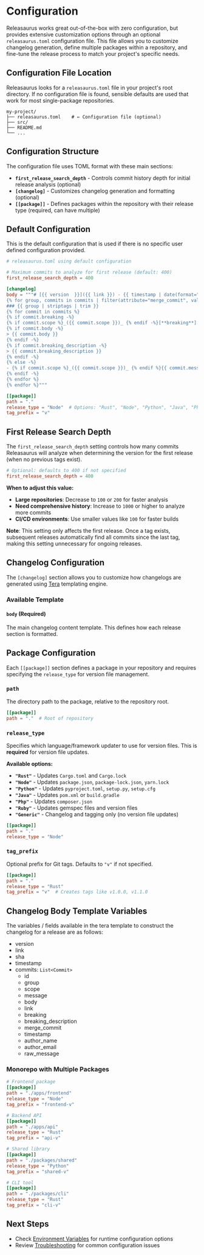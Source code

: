 # Configuration

Releasaurus works great out-of-the-box with zero configuration, but provides
extensive customization options through an optional `releasaurus.toml`
configuration file. This file allows you to customize changelog generation,
define multiple packages within a repository, and fine-tune the release process
to match your project's specific needs.

## Configuration File Location

Releasaurus looks for a `releasaurus.toml` file in your project's root
directory. If no configuration file is found, sensible defaults are used that
work for most single-package repositories.

```
my-project/
├── releasaurus.toml    # ← Configuration file (optional)
├── src/
├── README.md
└── ...
```

## Configuration Structure

The configuration file uses TOML format with these main sections:

- **`first_release_search_depth`** - Controls commit history depth for initial
  release analysis (optional)
- **`[changelog]`** - Customizes changelog generation and formatting
  (optional)
- **`[[package]]`** - Defines packages within the repository with their
  release type (required, can have multiple)

## Default Configuration

This is the default configuration that is used if there is no specific user
defined configuration provided.

```toml
# releasaurus.toml using default configuration

# Maximum commits to analyze for first release (default: 400)
first_release_search_depth = 400

[changelog]
body = """# [{{ version  }}]({{ link }}) - {{ timestamp | date(format="%Y-%m-%d") }}
{% for group, commits in commits | filter(attribute="merge_commit", value=false) | group_by(attribute="group") %}
### {{ group | striptags | trim }}
{% for commit in commits %}
{% if commit.breaking -%}
{% if commit.scope %}_({{ commit.scope }})_ {% endif -%}[**breaking**]: {{ commit.message }} [_({{ commit.id | truncate(length=8, end="") }})_]({{ commit.link }})
{% if commit.body -%}
> {{ commit.body }}
{% endif -%}
{% if commit.breaking_description -%}
> {{ commit.breaking_description }}
{% endif -%}
{% else -%}
- {% if commit.scope %}_({{ commit.scope }})_ {% endif %}{{ commit.message }} [_({{ commit.id | truncate(length=8, end="") }})_]({{ commit.link }})
{% endif -%}
{% endfor %}
{% endfor %}"""

[[package]]
path = "."
release_type = "Node"  # Options: "Rust", "Node", "Python", "Java", "Php", "Ruby", "Generic"
tag_prefix = "v"
```

## First Release Search Depth

The `first_release_search_depth` setting controls how many commits Releasaurus
will analyze when determining the version for the first release (when no
previous tags exist).

```toml
# Optional: defaults to 400 if not specified
first_release_search_depth = 400
```

**When to adjust this value:**

- **Large repositories**: Decrease to `100` or `200` for faster analysis
- **Need comprehensive history**: Increase to `1000` or higher to analyze more commits
- **CI/CD environments**: Use smaller values like `100` for faster builds

**Note**: This setting only affects the first release. Once a tag exists,
subsequent releases automatically find all commits since the last tag, making
this setting unnecessary for ongoing releases.

## Changelog Configuration

The `[changelog]` section allows you to customize how changelogs are generated
using [Tera](https://keats.github.io/tera/) templating engine.

### Available Template

#### `body` (Required)

The main changelog content template. This defines how each release section is
formatted.

## Package Configuration

Each `[[package]]` section defines a package in your repository and requires
specifying the `release_type` for version file management.

### `path`

The directory path to the package, relative to the repository root.

```toml
[[package]]
path = "."  # Root of repository
```

### `release_type`

Specifies which language/framework updater to use for version files. This is
**required** for version file updates.

**Available options:**

- **`"Rust"`** - Updates `Cargo.toml` and `Cargo.lock`
- **`"Node"`** - Updates `package.json`, `package-lock.json`, `yarn.lock`
- **`"Python"`** - Updates `pyproject.toml`, `setup.py`, `setup.cfg`
- **`"Java"`** - Updates `pom.xml` or `build.gradle`
- **`"Php"`** - Updates `composer.json`
- **`"Ruby"`** - Updates gemspec files and version files
- **`"Generic"`** - Changelog and tagging only (no version file updates)

```toml
[[package]]
path = "."
release_type = "Node"
```

### `tag_prefix`

Optional prefix for Git tags. Defaults to `"v"` if not specified.

```toml
[[package]]
path = "."
release_type = "Rust"
tag_prefix = "v"  # Creates tags like v1.0.0, v1.1.0
```

## Changelog Body Template Variables

The variables / fields available in the tera template to construct the
changelog for a release are as follows:

- version
- link
- sha
- timestamp
- commits: `List<Commit>`
  - id
  - group
  - scope
  - message
  - body
  - link
  - breaking
  - breaking_description
  - merge_commit
  - timestamp
  - author_name
  - author_email
  - raw_message

### Monorepo with Multiple Packages

```toml
# Frontend package
[[package]]
path = "./apps/frontend"
release_type = "Node"
tag_prefix = "frontend-v"

# Backend API
[[package]]
path = "./apps/api"
release_type = "Rust"
tag_prefix = "api-v"

# Shared library
[[package]]
path = "./packages/shared"
release_type = "Python"
tag_prefix = "shared-v"

# CLI tool
[[package]]
path = "./packages/cli"
release_type = "Rust"
tag_prefix = "cli-v"
```

## Next Steps

- Check [Environment Variables](./environment-variables.md) for runtime
  configuration options
- Review [Troubleshooting](./troubleshooting.md) for common configuration
  issues
